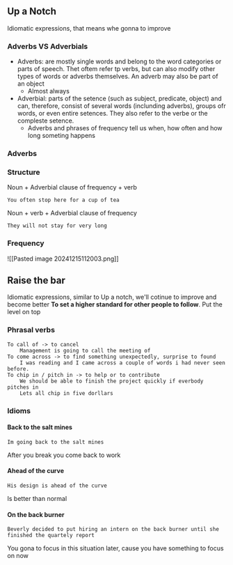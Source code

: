 ## Up a Notch
Idiomatic expressions, that means whe gonna to improve

### Adverbs VS Adverbials
- Adverbs: are mostly single words and belong to the word categories or parts of speech. Thet oftem refer tp verbs, but can also modify other types of words or adverbs themselves. An adverb may also be part of an object
	- Almost always
- Adverbial: parts of the setence (such as subject, predicate, object) and can, therefore, consist of several words (inclunding adverbs), groups ofr words, or even entire setences. They also refer to the verbe or the compleste setence.
	- Adverbs and phrases of frequency tell us when, how often and how long someting happens
### Adverbs
### Structure
Noun + Adverbial clause of frequency + verb

	You often stop here for a cup of tea

Noun +  verb + Adverbial clause of frequency

	They will not stay for very long

### Frequency 
![[Pasted image 20241215112003.png]]

## Raise the bar
Idiomatic expressions, similar to Up a notch, we'll cotinue to improve and become better
**To set a higher standard for other people to follow**.
Put the level on top

### Phrasal verbs
	To call of -> to cancel
		Management is going to call the meeting of
	To come across -> to find something unexpectedly, surprise to found
		I was reading and I came across a couple of words i had never seen before.
	To chip in / pitch in -> to help or to contribute
		We should be able to finish the project quickly if everbody pitches in
		Lets all chip in five dorllars

### Idioms

#### Back to the salt mines
	Im going back to the salt mines
After you break you come back to work

#### Ahead of the curve
	His design is ahead of the curve
Is better than normal

#### On the back burner
	Beverly decided to put hiring an intern on the back burner until she finished the quartely report
You gona to focus in this situation later, cause you have something to focus on now


